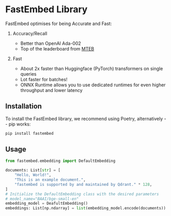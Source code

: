 # FastEmbed Library

FastEmbed optimises for being Accurate and Fast:

1. Accuracy/Recall
    - Better than OpenAI Ada-002
    - Top of the leaderboard from [MTEB](https://huggingface.co/spaces/mteb/leaderboard)

2. Fast
    - About 2x faster than Huggingface (PyTorch) transformers on single queries
    - Lot faster for batches!
    - ONNX Runtime allows you to use dedicated runtimes for even higher throughput and lower latency 

## Installation

To install the FastEmbed library, we recommend using Poetry, alternatively -- pip works: 

```bash
pip install fastembed
```

## Usage

```python
from fastembed.embedding import DefaultEmbedding

documents: List[str] = [
    "Hello, World!",
    "This is an example document.",
    "fastembed is supported by and maintained by Qdrant." * 128,
]
# Initialize the DefaultEmbedding class with the desired parameters
# model_name="BAAI/bge-small-en"
embedding_model = DeafultEmbedding() 
embeddings: List[np.ndarray] = list(embedding_model.encode(documents))
```
